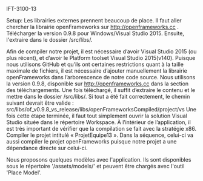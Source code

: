 IFT-3100-13

Setup:
Les librairies externes prennent beaucoup de place.
Il faut aller chercher la librairie openFrameworks sur http://openframeworks.cc . Télécharger la version 0.9.8 pour Windows/Visual Studio 2015. Ensuite, l'extraire dans le dossier /src/libs/.

Afin de compiler notre projet, il est nécessaire d’avoir Visual Studio 2015 (ou plus récent), et d’avoir le Platform toolset Visual Studio 2015(v140).  Puisque nous utilisons GitHub et qu’ils ont certaines restrictions quant à la taille maximale de fichiers, il est nécessaire d’ajouter manuellement la librairie openFrameworks dans l’arborescence de notre code source. Nous utilisons la version 0.9.8, disponible sur http://openframeworks.cc  dans la section des téléchargements. Une fois téléchargé, il suffit d’extraire le contenu et le mettre dans le dossier /src/libs/. Si tout a été fait correctement, le chemin suivant devrait être valide :
src/libs/of_v0.9.8_vs_release/libs/openFrameworksCompiled/project/vs
Une fois cette étape terminée, il faut tout simplement ouvrir la solution Visual Studio située dans le répertoire Workspace. À l’intérieur de l’application, il est très important de vérifier que la compilation se fait avec la stratégie x86. Compiler le projet intitulé « ProjetEquipe13 ». Dans la séquence, celui-ci va aussi compiler le projet openFrameworks puisque notre projet a une dépendance directe sur celui-ci.

Nous proposons quelques modèles avec l'application. Ils sont disponibles sous le répertoire '/assets/models/' et peuvent être chargés avec l'outil 'Place Model'.